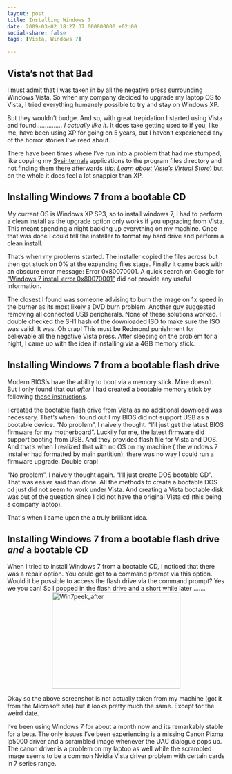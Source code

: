 ```yaml
---
layout: post
title: Installing Windows 7
date: 2009-03-02 18:27:37.000000000 +02:00
social-share: false
tags: [Vista, Windows 7]

---
```

## Vista’s not that Bad

I must admit that I was taken in by all the negative press surrounding Windows Vista. So when my company decided to upgrade my laptop OS to Vista, I tried everything humanely possible to try and stay on Windows XP. 

But they wouldn’t budge. And so, with great trepidation I started using Vista and found…………… *I actually like it.* It does take getting used to if you, like me, have been using XP for going on 5 years, but I haven’t experienced any of the horror stories I’ve read about. 

There have been times where I’ve run into a problem that had me stumped, like copying my <a href="http://technet.microsoft.com/en-us/sysinternals/0e18b180-9b7a-4c49-8120-c47c5a693683.aspx">Sysinternals</a> applications to the program files directory and not finding them there afterwards (<em><a href="http://www.itwriting.com/blog/141-peeking-into-vistas-virtual-store.html">tip: Learn about Vista’s Virtual Store</a></em>) but on the whole it does feel a lot snappier than XP.

## Installing Windows 7 from a bootable CD
My current OS is Windows XP SP3, so to install windows 7, I had to perform a clean install as the upgrade option only works if you upgrading from Vista. This meant spending a night backing up everything on my machine. Once that was done I could tell the installer to format my hard drive and perform a clean install.

That’s when my problems started. The installer copied the files across but then got stuck on 0% at the expanding files stage. Finally it came back with an obscure error message: Error 0x80070001. 
A quick search on Google for <a href="http://www.google.co.za/search?q=Windows+7+install+error+0x80070001">“Windows 7 install error 0x80070001”</a> did not provide any useful information. 

The closest I found was someone advising to burn the image on 1x speed in the burner as its most likely a DVD burn problem. Another guy suggested removing all connected USB peripherals. None of these solutions worked.
I double checked the SH1 hash of the downloaded ISO to make sure the ISO was valid. It was. Oh crap! This must be Redmond punishment for believable all the negative Vista press.
After sleeping on the problem for a night, I came up with the idea if installing via a 4GB memory stick. 

## Installing Windows 7 from a bootable flash drive
Modern BIOS’s have the ability to boot via a memory stick. Mine doesn’t. But I only found that out *after* I had created a bootable memory stick by following <a href="http://maketecheasier.com/boot-and-install-windows-7-from-usb-flash-drive/2009/01/23">these instructions</a>. 

I created the bootable flash drive from Vista as no additional download was necessary. That’s when I found out I my BIOS did not support USB as a bootable device.
“No problem”, I naively thought. “I’ll just get the latest BIOS firmware for my motherboard”. Luckily for me, the latest firmware did support booting from USB. And they provided flash file for Vista and DOS. And that’s when I realized that with no OS on my machine ( the windows 7 installer had formatted by main partition), there was no way I could run a firmware upgrade. Double crap!

“No problem”, I naively thought again. “I’ll just create DOS bootable CD”. That was easier said than done. All the methods to create a bootable DOS cd just did not seem to work under Vista. And creating a Vista bootable disk was out of the question since I did not have the original Vista cd (this being a company laptop).

That's when I came upon the a truly brilliant idea.

## Installing Windows 7 from a bootable flash drive <em>and</em> a bootable CD
When I tried to install Windows 7 from a bootable CD, I noticed that there was a repair option. You could get to a command prompt via this option. Would it be possible to access the flash drive via the command prompt? Yes <strike>we</strike> you can! So I popped in the flash drive and a short while later …….
<a href="http://asifhamza.com/wp-content/uploads/2009/03/win7peek-after.jpg"><img title="Win7peek_after" style="display:block;float:none;margin-left:auto;margin-right:auto;border-width:0;" height="224" alt="Win7peek_after" src="{{ site.baseurl }}/assets/win7peek-after-thumb.jpg" width="297" border="0" /></a> 

Okay so the above screenshot is not actually taken from my machine (got it from the Microsoft site) but it looks pretty much the same. Except for the weird date. 

I’ve been using Windows 7 for about a month now and its remarkably stable for a beta. The only issues I’ve been experiencing is a missing Canon Pixma Ip5000 driver and a scrambled image whenever the UAC dialogue pops up. The canon driver is a problem on my laptop as well while the scrambled image seems to be a common Nvidia Vista driver problem with certain cards in 7 series range.
